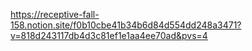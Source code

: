 https://receptive-fall-158.notion.site/f0b10cbe41b34b6d84d554dd248a3471?v=818d243117db4d3c81ef1e1aa4ee70ad&pvs=4
